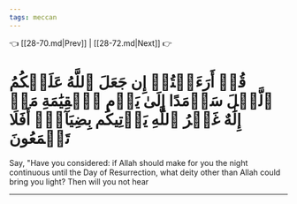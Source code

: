 ```yaml
---
tags: meccan
---
```


👈 [[28-70.md|Prev]] | [[28-72.md|Next]] 👉

# قُلۡ أَرَءَيۡتُمۡ إِن جَعَلَ ٱللَّهُ عَلَيۡكُمُ ٱلَّيۡلَ سَرۡمَدًا إِلَىٰ يَوۡمِ ٱلۡقِيَٰمَةِ مَنۡ إِلَٰهٌ غَيۡرُ ٱللَّهِ يَأۡتِيكُم بِضِيَآءٍۚ أَفَلَا تَسۡمَعُونَ

Say, "Have you considered: if Allah should make for you the night continuous until the Day of Resurrection, what deity other than Allah could bring you light? Then will you not hear

---

